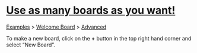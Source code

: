 # [Use as many boards as you want!](https://trello.com/c/PDaBJB6d/13-use-as-many-boards-as-you-want)

[Examples](../../README.md) > [Welcome Board](../README.md) > [Advanced](README.md)



To make a new board, click on the **+** button in the top right hand corner and select “New Board”.

